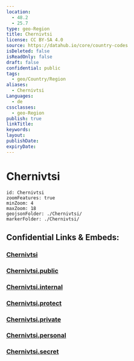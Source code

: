 ```yaml
---
location:
  - 48.2
  - 25.7
type: geo-Region
title: Chernivtsi
license: CC BY-SA 4.0
source: https://datahub.io/core/country-codes
isDeleted: false
isReadOnly: false
draft: false
confidential: public
tags:
  - geo/Country/Region
aliases:
  - Chernivtsi
Languages:
  - de
cssclasses:
  - geo-Region
publish: true
linkTitle:
keywords:
layout:
publishDate:
expiryDate:
---
```


# Chernivtsi

```leaflet
id: Chernivtsi
zoomFeatures: true 
minZoom: 4 
maxZoom: 18
geojsonFolder: ./Chernivtsi/
markerFolder: ./Chernivtsi/
```


## Confidential Links & Embeds: 

### [Chernivtsi](/_Standards/Earth/Continent/Europe/Europe~East/Ukraine/Regions~Ukraine/Chernivtsi.md) 

### [Chernivtsi.public](/_public/Earth/Continent/Europe/Europe~East/Ukraine/Regions~Ukraine/Chernivtsi.public.md) 

### [Chernivtsi.internal](/_internal/Earth/Continent/Europe/Europe~East/Ukraine/Regions~Ukraine/Chernivtsi.internal.md) 

### [Chernivtsi.protect](/_protect/Earth/Continent/Europe/Europe~East/Ukraine/Regions~Ukraine/Chernivtsi.protect.md) 

### [Chernivtsi.private](/_private/Earth/Continent/Europe/Europe~East/Ukraine/Regions~Ukraine/Chernivtsi.private.md) 

### [Chernivtsi.personal](/_personal/Earth/Continent/Europe/Europe~East/Ukraine/Regions~Ukraine/Chernivtsi.personal.md) 

### [Chernivtsi.secret](/_secret/Earth/Continent/Europe/Europe~East/Ukraine/Regions~Ukraine/Chernivtsi.secret.md)

